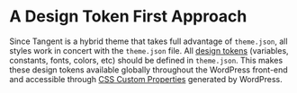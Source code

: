 # A Design Token First Approach

Since Tangent is a hybrid theme that takes full advantage of `theme.json`, all styles work in concert with the `theme.json` file. All [design tokens](https://piccalil.li/tutorial/what-are-design-tokens/) (variables, constants, fonts, colors, etc) should be defined in `theme.json`. This makes these design tokens available globally throughout the WordPress front-end and accessible through [CSS Custom Properties](https://developer.mozilla.org/en-US/docs/Web/CSS/Using_CSS_custom_properties) generated by WordPress.
